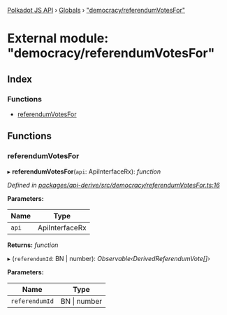 [Polkadot JS API](../README.md) › [Globals](../globals.md) › ["democracy/referendumVotesFor"](_democracy_referendumvotesfor_.md)

# External module: "democracy/referendumVotesFor"

## Index

### Functions

* [referendumVotesFor](_democracy_referendumvotesfor_.md#referendumvotesfor)

## Functions

###  referendumVotesFor

▸ **referendumVotesFor**(`api`: ApiInterfaceRx): *function*

*Defined in [packages/api-derive/src/democracy/referendumVotesFor.ts:16](https://github.com/polkadot-js/api/blob/e6018f2f75/packages/api-derive/src/democracy/referendumVotesFor.ts#L16)*

**Parameters:**

Name | Type |
------ | ------ |
`api` | ApiInterfaceRx |

**Returns:** *function*

▸ (`referendumId`: BN | number): *Observable‹DerivedReferendumVote[]›*

**Parameters:**

Name | Type |
------ | ------ |
`referendumId` | BN &#124; number |
